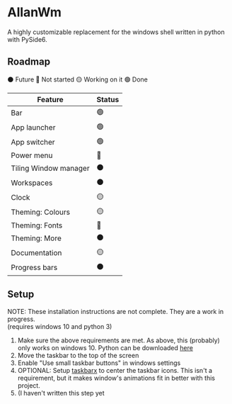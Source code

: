 # AllanWm
A highly customizable replacement for the windows shell written in python with PySide6.

## Roadmap

⚫ Future
🔴 Not started
🟡 Working on it
🟢 Done

| Feature | Status |
| ----------- | ----------- |
| Bar | 🟢 |
| App launcher | 🟢 |
| App switcher | 🟢 |
| Power menu | 🔴 |
| Tiling Window manager | ⚫ |
| Workspaces | ⚫ |
| Clock | 🟡 |
| Theming: Colours | 🟡 |
| Theming: Fonts | 🔴 |
| Theming: More | ⚫ |
| Documentation | 🟡 |
| Progress bars | ⚫ |

## Setup
NOTE: These installation instructions are not complete. They are a work in progress.<br>
(requires windows 10 and python 3)

1. Make sure the above requirements are met. As above, this (probably) only works on windows 10. Python can be downloaded [here](https://www.python.org/ftp/python/3.11.4/python-3.11.4-amd64.exe)
2. Move the taskbar to the top of the screen
3. Enable "Use small taskbar buttons" in windows settings
4. OPTIONAL: Setup [taskbarx](https://github.com/ChrisAnd1998/TaskbarX) to center the taskbar icons. This isn't a requirement, but it makes window's animations fit in better with this project.
5. (I haven't written this step yet
